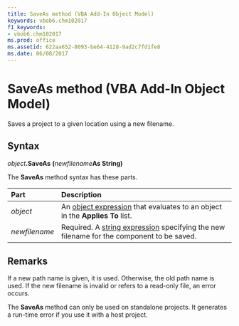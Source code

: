 ```yaml
---
title: SaveAs method (VBA Add-In Object Model)
keywords: vbob6.chm102017
f1_keywords:
- vbob6.chm102017
ms.prod: office
ms.assetid: 622aa652-8093-be64-4128-9ad2c7fd1fe8
ms.date: 06/08/2017
---
```



# SaveAs method (VBA Add-In Object Model)

Saves a project to a given location using a new filename.

## Syntax

_object_**.SaveAs** **(**_newfilename_**As String)**

The **SaveAs** method syntax has these parts.

|Part|Description|
|:-----|:-----|
| _object_|An [object expression](../../Glossary/vbe-glossary.md#object-expression) that evaluates to an object in the **Applies To** list.|
| _newfilename_|Required. A [string expression](../../Glossary/vbe-glossary.md#string-expression) specifying the new filename for the component to be saved.|

## Remarks

If a new path name is given, it is used. Otherwise, the old path name is used. If the new filename is invalid or refers to a read-only file, an error occurs.

The **SaveAs** method can only be used on standalone projects. It generates a run-time error if you use it with a host project.

